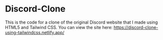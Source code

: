 # Discord-Clone
This is the code for a clone of the original Discord website that I made using HTML5 and Tailwind CSS.
You can view the site here: https://discord-clone-using-tailwindcss.netlify.app/
